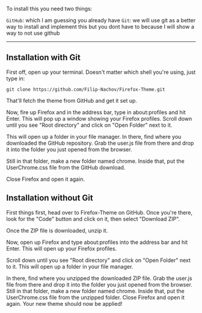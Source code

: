 To install this you need two things:

```GitHub```: which I am guessing you already have 
```Git```: we will use git as a better way to install and implement this but you dont have to because I will show a way to not use github 


<hr>


## Installation with Git

First off, open up your terminal. Doesn't matter which shell you're using, just type in:

```git clone https://github.com/Filip-Nachov/Firefox-Theme.git```

That'll fetch the theme from GitHub and get it set up.

Now, fire up Firefox and in the address bar, type in about:profiles and hit Enter. This will pop up a window showing your Firefox profiles. Scroll down until you see "Root directory" and click on "Open Folder" next to it.

This will open up a folder in your file manager. In there, find where you downloaded the GitHub repository. Grab the user.js file from there and drop it into the folder you just opened from the browser.

Still in that folder, make a new folder named chrome. Inside that, put the UserChrome.css file from the GitHub download.

Close Firefox and open it again. 

## Installation without Git

First things first, head over to Firefox-Theme on GitHub. Once you're there, look for the "Code" button and click on it, then select "Download ZIP".

Once the ZIP file is downloaded, unzip it.

Now, open up Firefox and type about:profiles into the address bar and hit Enter. This will open up your Firefox profiles.

Scroll down until you see "Root directory" and click on "Open Folder" next to it. This will open up a folder in your file manager.

In there, find where you unzipped the downloaded ZIP file. Grab the user.js file from there and drop it into the folder you just opened from the browser.
Still in that folder, make a new folder named chrome. Inside that, put the UserChrome.css file from the unzipped folder.
Close Firefox and open it again. Your new theme should now be applied!
